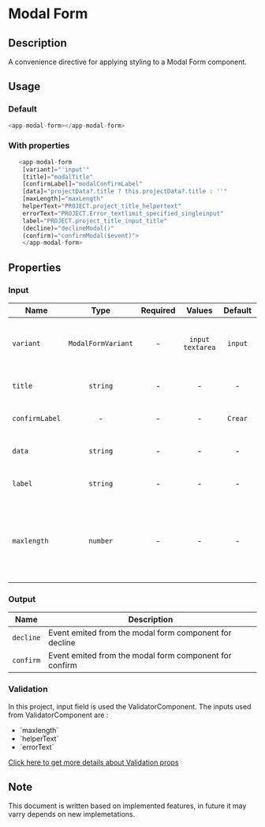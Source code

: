 # Modal Form

## Description

A convenience directive for applying styling to a Modal Form component.

## Usage

### Default

```js
<app-modal-form></app-modal-form>
```

### With properties

```js
   <app-modal-form
    [variant]="'input'"
    [title]="modalTitle"
    [confirmLabel]="modalConfirmLabel"
    [data]="projectData?.title ? this.projectData?.title : ''"
    [maxLength]="maxLength"
    helperText="PROJECT.project_title_helpertext"
    errorText="PROJECT.Error_textlimit_specified_singleinput"
    label="PROJECT.project_title_input_title"
    (decline)="declineModal()"
    (confirm)="confirmModal($event)">
    </app-modal-form>
```

## Properties

### Input

| Name           |        Type        | Required |       Values       | Default | Description                                                                  |
| -------------- | :----------------: | :------: | :----------------: | :-----: | ---------------------------------------------------------------------------- |
| `variant`      | `ModalFormVariant` |    -     | `input` `textarea` | `input` | To set different variants for modal form component                           |
| `title`        |      `string`      |    -     |         -          |    -    | To set title for modal form                                                  |
| `confirmLabel` |         -          |    -     |         -          | `Crear` | To set text for button component                                             |
| `data`         |      `string`      |    -     |         -          |    -    | To set data for modal form                                                   |
| `label`        |      `string`      |    -     |         -          |    -    | To set label for modal form                                                  |
| `maxlength`    |      `number`      |    -     |         -          |    -    | To set the maximum length for the text to be written in modal form component |

### Output

| Name      | Description                                            |
| --------- | ------------------------------------------------------ |
| `decline` | Event emited from the modal form component for decline |
| `confirm` | Event emited from the modal form component for confirm |

### Validation

In this project, input field is used the ValidatorComponent.
The inputs used from ValidatorComponent are :

<ul>
<li>`maxlength`</li>
<li>`helperText`</li>
<li>`errorText`</li>
</ul>

[Click here to get more details about Validation props](?path=/info/shared-validator--default)

## Note

This document is written based on implemented features, in future it may varry depends on new implemetations.
